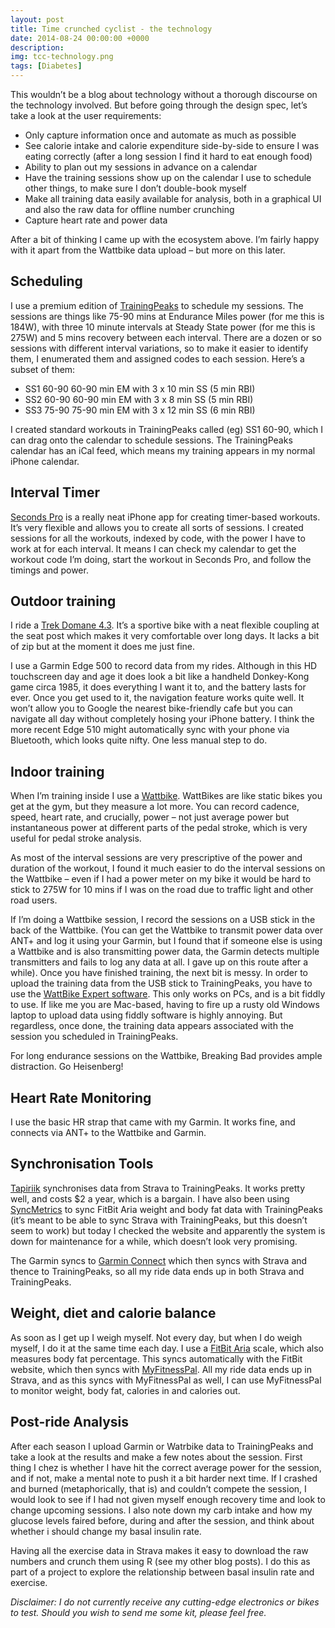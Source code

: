```yaml
---
layout: post
title: Time crunched cyclist - the technology
date: 2014-08-24 00:00:00 +0000
description: 
img: tcc-technology.png
tags: [Diabetes]
---
```

This wouldn’t be a blog about technology without a thorough discourse on the technology involved. But before going through the design spec, let’s take a look at the user requirements:

* Only capture information once and automate as much as possible
* See calorie intake and calorie expenditure side-by-side to ensure I was eating correctly (after a long session I find it hard to eat enough food)
* Ability to plan out my sessions in advance on a calendar
* Have the training sessions show up on the calendar I use to schedule other things, to make sure I don’t double-book myself
* Make all training data easily available for analysis, both in a graphical UI and also the raw data for offline number crunching
* Capture heart rate and power data

After a bit of thinking I came up with the ecosystem above. I’m fairly happy with it apart from the Wattbike data upload – but more on this later.

## Scheduling
I use a premium edition of [TrainingPeaks](http://home.trainingpeaks.com/) to schedule my sessions. The sessions are things like 75-90 mins at Endurance Miles power (for me this is 184W), with three 10 minute intervals at Steady State power (for me this is 275W) and 5 mins recovery between each interval. There are a dozen or so sessions with different interval variations, so to make it easier to identify them, I enumerated them and assigned codes to each session. Here’s a subset of them:

* SS1 60-90 60-90 min EM with 3 x 10 min SS (5 min RBI)
* SS2 60-90 60-90 min EM with 3 x 8 min SS (5 min RBI)
* SS3 75-90 75-90 min EM with 3 x 12 min SS (6 min RBI)

I created standard workouts in TrainingPeaks called (eg) SS1 60-90, which I can drag onto the calendar to schedule sessions. The TrainingPeaks calendar has an iCal feed, which means my training appears in my normal iPhone calendar.

## Interval Timer
[Seconds Pro](http://www.secondsapp.com/) is a really neat iPhone app for creating timer-based workouts. It’s very flexible and allows you to create all sorts of sessions. I created sessions for all the workouts, indexed by code, with the power I have to work at for each interval. It means I can check my calendar to get the workout code I’m doing, start the workout in Seconds Pro, and follow the timings and power.

## Outdoor training
I ride a [Trek Domane 4.3](http://www.trekbikes.com/int/en/bikes/road/endurance_race/domane_4_series/domane_4_3/). It’s a sportive bike with a neat flexible coupling at the seat post which makes it very comfortable over long days. It lacks a bit of zip but at the moment it does me just fine.

I use a Garmin Edge 500 to record data from my rides. Although in this HD touchscreen day and age it does look a bit like a handheld Donkey-Kong game circa 1985, it does everything I want it to, and the battery lasts for ever. Once you get used to it, the navigation feature works quite well. It won’t allow you to Google the nearest bike-friendly cafe but you can navigate all day without completely hosing your iPhone battery. I think the more recent Edge 510 might automatically sync with your phone via Bluetooth, which looks quite nifty. One less manual step to do.

## Indoor training
When I’m training inside I use a [Wattbike](http://wattbike.com/uk/). WattBikes are like static bikes you get at the gym, but they measure a lot more. You can record cadence, speed, heart rate, and crucially, power – not just average power but instantaneous power at different parts of the pedal stroke, which is very useful for pedal stroke analysis.

As most of the interval sessions are very prescriptive of the power and duration of the workout, I found it much easier to do the interval sessions on the Wattbike – even if I had a power meter on my bike it would be hard to stick to 275W for 10 mins if I was on the road due to traffic light and other road users.

If I’m doing a Wattbike session, I record the sessions on a USB stick in the back of the Wattbike. (You can get the Wattbike to transmit power data over ANT+ and log it using your Garmin, but I found that if someone else is using a Wattbike and is also transmitting power data, the Garmin detects multiple transmitters and fails to log any data at all. I gave up on this route after a while). Once you have finished training, the next bit is messy. In order to upload the training data from the USB stick to TrainingPeaks, you have to use the [WattBike Expert software](https://wattbike.com/uk/wattbike/expert_software). This only works on PCs, and is a bit fiddly to use. If like me you are Mac-based, having to fire up a rusty old Windows laptop to upload data using fiddly software is highly annoying. But regardless, once done, the training data appears associated with the session you scheduled in TrainingPeaks.

For long endurance sessions on the Wattbike, Breaking Bad provides ample distraction. Go Heisenberg!

## Heart Rate Monitoring
I use the basic HR strap that came with my Garmin. It works fine, and connects via ANT+ to the Wattbike and Garmin.

## Synchronisation Tools
[Tapiriik](https://tapiriik.com/) synchronises data from Strava to TrainingPeaks. It works pretty well, and costs $2 a year, which is a bargain. I have also been using [SyncMetrics](http://blog.syncmetrics.com/home/) to sync FitBit Aria weight and body fat data with TrainingPeaks (it’s meant to be able to sync Strava with TrainingPeaks, but this doesn’t seem to work) but today I checked the website and apparently the system is down for maintenance for a while, which doesn’t look very promising.

The Garmin syncs to [Garmin Connect](http://connect.garmin.com/en-GB/) which then syncs with Strava and thence to TrainingPeaks, so all my ride data ends up in both Strava and TrainingPeaks.

## Weight, diet and calorie balance
As soon as I get up I weigh myself. Not every day, but when I do weigh myself, I do it at the same time each day. I use a [FitBit Aria](http://www.fitbit.com/uk/aria) scale, which also measures body fat percentage. This syncs automatically with the FitBit website, which then syncs with [MyFitnessPal](http://www.myfitnesspal.com/). All my ride data ends up in Strava, and as this syncs with MyFitnessPal as well, I can use MyFitnessPal to monitor weight, body fat, calories in and calories out.

## Post-ride Analysis
After each season I upload Garmin or Watrbike data to TrainingPeaks and take a look at the results and make a few notes about the session. First thing I chez is whether I have hit the correct average power for the session, and if not, make a mental note to push it a bit harder next time. If I crashed and burned (metaphorically, that is) and couldn’t compete the session, I would look to see if I had not given myself enough recovery time and look to change upcoming sessions. I also note down my carb intake and how my glucose levels faired before, during and after the session, and think about whether i should change my basal insulin rate.

Having all the exercise data in Strava makes it easy to download the raw numbers and crunch them using R (see my other blog posts). I do this as part of a project to explore the relationship between basal insulin rate and exercise.

_Disclaimer: I do not currently receive any cutting-edge electronics or bikes to test. Should you wish to send me some kit, please feel free._